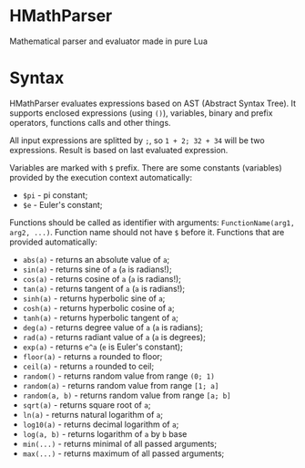 # HMathParser
Mathematical parser and evaluator made in pure Lua

# Syntax

HMathParser evaluates expressions based on AST (Abstract Syntax Tree). It supports enclosed expressions (using `()`), variables, binary and prefix operators, functions calls and other things.

All input expressions are splitted by `;`, so `1 + 2; 32 + 34` will be two expressions. Result is based on last evaluated expression.

Variables are marked with `$` prefix. There are some constants (variables) provided by the execution context automatically:
- `$pi` - pi constant;
- `$e` - Euler's constant;

Functions should be called as identifier with arguments: `FunctionName(arg1, arg2, ...)`. Function name should not have `$` before it.
Functions that are provided automatically:
 - `abs(a)` - returns an absolute value of `a`;
 - `sin(a)` - returns sine of `a` (`a` is radians!);
 - `cos(a)` - returns cosine of `a` (`a` is radians!);
 - `tan(a)` - returns tangent of `a` (`a` is radians!);
 - `sinh(a)` - returns hyperbolic sine of `a`;
 - `cosh(a)` - returns hyperbolic cosine of `a`;
 - `tanh(a)` - returns hyperbolic tangent of `a`;
 - `deg(a)` - returns degree value of `a` (`a` is radians);
 - `rad(a)` - returns radiant value of `a` (`a` is degrees);
 - `exp(a)` - returns `e^a` (`e` is Euler's constant);
 - `floor(a)` - returns `a` rounded to floor;
 - `ceil(a)` - returns `a` rounded to ceil;
 - `random()` - returns random value from range `(0; 1)`
 - `random(a)` - returns random value from range `[1; a]`
 - `random(a, b)` - returns random value from range `[a; b]`
 - `sqrt(a)` - returns square root of `a`;
 - `ln(a)` - returns natural logarithm of `a`;
 - `log10(a)` - returns decimal logarithm of `a`;
 - `log(a, b)` - returns logarithm of `a` by `b` base
 - `min(...)` - returns minimal of all passed arguments;
 - `max(...)` - returns maximum of all passed arguments;
